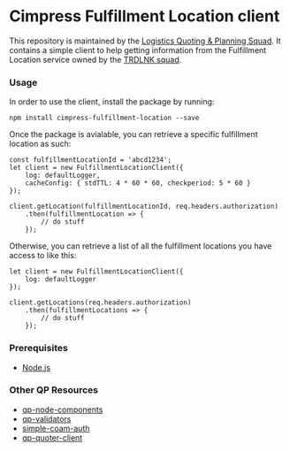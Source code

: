 # Cimpress Fulfillment Location client

This repository is maintained by the [Logistics Quoting & Planning Squad](mailto:LogisticsQuotingandPlanning@cimpress.com).
It contains a simple client to help getting information from the Fulfillment Location service owned by the [TRDLNK squad](mailto:TrdelnikSquad@cimpress.com).

### Usage
In order to use the client, install the package by running:
```
npm install cimpress-fulfillment-location --save
```

Once the package is avialable, you can retrieve a specific fulfillment location as such:
```
const fulfillmentLocationId = 'abcd1234';
let client = new FulfillmentLocationClient({
    log: defaultLogger,
    cacheConfig: { stdTTL: 4 * 60 * 60, checkperiod: 5 * 60 }
});

client.getLocation(fulfillmentLocationId, req.headers.authorization)
    .then(fulfillmentLocation => {
        // do stuff
    });
```

Otherwise, you can retrieve a list of all the fulfillment locations you have access to like this:
```
let client = new FulfillmentLocationClient({
    log: defaultLogger
});

client.getLocations(req.headers.authorization)
    .then(fulfillmentLocations => {
        // do stuff
    });
```

### Prerequisites
* [Node.js](https://nodejs.org/en/)

### Other QP Resources
* [qp-node-components](https://mcpstash.cimpress.net/projects/QP/repos/qp-node-components/browse)
* [qp-validators](https://mcpstash.cimpress.net/projects/QP/repos/qp-validators/browse)
* [simple-coam-auth](https://mcpstash.cimpress.net/projects/QP/repos/simple-coam-auth/browse)
* [qp-quoter-client](https://mcpstash.cimpress.net/projects/QP/repos/qp-quoter-client/browse)
